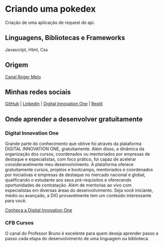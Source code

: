 # Criando uma pokedex

Criação de uma aplicação de request de api.

## Linguagens, Bibliotecas e Frameworks

Javascript, Html, Css

## Origem

[Canal Roger Melo](https://www.youtube.com/watch?v=Uptu3NrBFBM&list=PLpSJMw6H4PFMOJHMULTxKNOEw7g1cBuyP&index=2&t=85s)

## Minhas redes sociais

[GitHub](https://github.com/hardcore3m)  | [Linkedin](http://br.linkedin.com/in/rrmarins) | [Digital Innovation One](https://web.digitalinnovation.one/users/rafaelmarins) | [Replit](https://replit.com/@hardcore3m)

## Onde aprender a desenvolver gratuitamente

### Digital Innovation One

Grande parte do conhecimento que obtive foi através da plataforma DIGITAL INNOVATION ONE, gratuitamente. Além disso, a dinâmica da organização dos cursos, coordenados ou mentoriados por empresas de destaque e especialistas, com foco prático, foi capaz de acelerar consideravelmente meu desenvolvimento.
A plataforma oferece gratuitamente cursos, projetos e bootcamps, mentoriados e coordenados por iniciativas e empresas de destaque no mercado nacional e global, qualificando o estudante aos seus pré-requisitos e oferecendo oportunidades de contratação. Além de mentorias ao vivo com especialistas em diversas áreas do desenvolivimento.
Seja você iniciante, médio ou avançado, a DIO provavelmente tem um conteúdo interessante para você.

[Conheça a Digital Innovation One](https://digitalinnovation.one/sign-up?ref=YJWOMJ77OW)

### CFB Cursos

O canal do Professor Bruno é excelente para quem deseja aprender passo a passo cada etapa do desenvolvimento de uma linguagem ou biblioteca.
